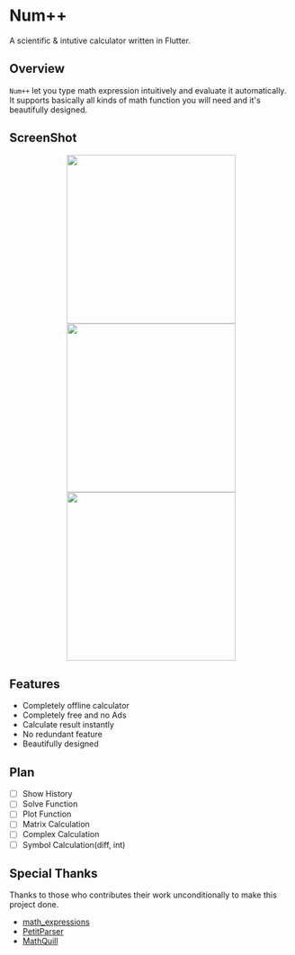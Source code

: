 # Num++

A scientific & intutive calculator written in Flutter.

## Overview

`Num++` let you type math expression intuitively and evaluate it automatically. It supports basically all kinds of math function you will need and it's beautifully designed.

## ScreenShot
<div align="center">
    <img src="https://s2.ax1x.com/2019/10/07/u2qrO1.png" height=300>
    <img src="https://s2.ax1x.com/2019/10/07/u2qhSH.png" height=300>
    <img src="https://s2.ax1x.com/2019/10/07/u2jE9S.png" height=300>
</div>

## Features
- Completely offline calculator
- Completely free and no Ads
- Calculate result instantly
- No redundant feature
- Beautifully designed

<!-- ## Structure -->
## Plan
- [ ] Show History
- [ ] Solve Function
- [ ] Plot Function
- [ ] Matrix Calculation
- [ ] Complex Calculation
- [ ] Symbol Calculation(diff, int)

## Special Thanks
Thanks to those who contributes their work unconditionally to make this project done.
- [math_expressions](https://pub.dev/packages/math_expressions)
- [PetitParser](https://pub.dev/packages/petitparser)
- [MathQuill](http://mathquill.com/)
